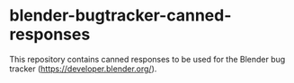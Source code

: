 # blender-bugtracker-canned-responses

This repository contains canned responses to be used for the Blender bug tracker (https://developer.blender.org/).
